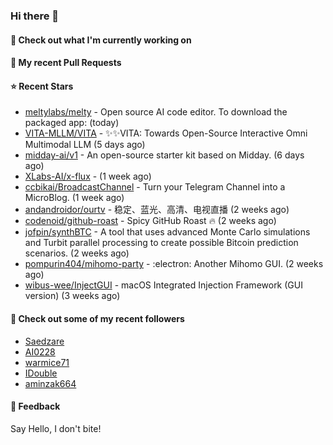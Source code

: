 ### Hi there 👋

#### 👷 Check out what I'm currently working on

#### 🔨 My recent Pull Requests


#### ⭐ Recent Stars

- [meltylabs/melty](https://github.com/meltylabs/melty) - Open source AI code editor. To download the packaged app: (today)
- [VITA-MLLM/VITA](https://github.com/VITA-MLLM/VITA) - ✨✨VITA: Towards Open-Source Interactive Omni Multimodal LLM (5 days ago)
- [midday-ai/v1](https://github.com/midday-ai/v1) - An open-source starter kit based on Midday. (6 days ago)
- [XLabs-AI/x-flux](https://github.com/XLabs-AI/x-flux) -  (1 week ago)
- [ccbikai/BroadcastChannel](https://github.com/ccbikai/BroadcastChannel) - Turn your Telegram Channel into a MicroBlog. (1 week ago)
- [andandroidor/ourtv](https://github.com/andandroidor/ourtv) - 稳定、蓝光、高清、电视直播 (2 weeks ago)
- [codenoid/github-roast](https://github.com/codenoid/github-roast) - Spicy GitHub Roast 🔥 (2 weeks ago)
- [jofpin/synthBTC](https://github.com/jofpin/synthBTC) - A tool that uses advanced Monte Carlo simulations and Turbit parallel processing to create possible Bitcoin prediction scenarios. (2 weeks ago)
- [pompurin404/mihomo-party](https://github.com/pompurin404/mihomo-party) - :electron: Another Mihomo GUI.  (2 weeks ago)
- [wibus-wee/InjectGUI](https://github.com/wibus-wee/InjectGUI) - macOS Integrated Injection Framework (GUI version) (3 weeks ago)

#### 👯 Check out some of my recent followers

- [Saedzare](https://github.com/Saedzare)
- [AI0228](https://github.com/AI0228)
- [warmice71](https://github.com/warmice71)
- [IDouble](https://github.com/IDouble)
- [aminzak664](https://github.com/aminzak664)

#### 💬 Feedback

Say Hello, I don't bite!